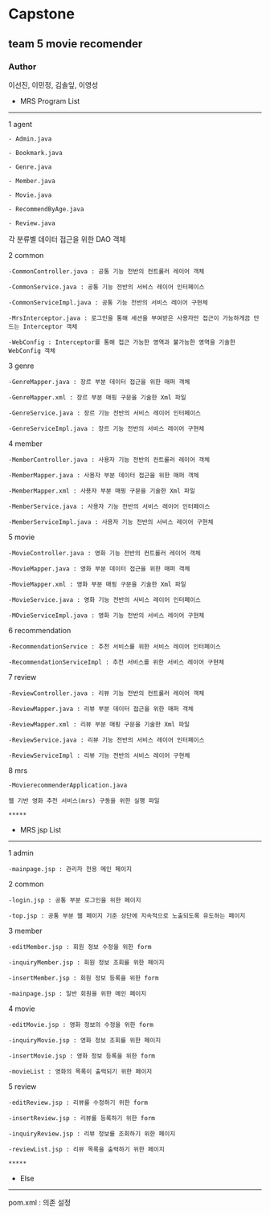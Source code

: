 # Capstone
## team 5 movie recomender
### Author
  이선진, 이민정, 김솔잎, 이영성

* MRS Program List

*****

  1 agent
  
    - Admin.java
    
    - Bookmark.java
    
    - Genre.java
    
    - Member.java
    
    - Movie.java
    
    - RecommendByAge.java
    
    - Review.java
    
  각 분류별 데이터 접근을 위한 DAO 객체
  
  2 common
  
    -CommonController.java : 공통 기능 전반의 컨트롤러 레이어 객체
    
    -CommonService.java : 공통 기능 전반의 서비스 레이어 인터페이스
    
    -CommonServiceImpl.java : 공통 기능 전반의 서비스 레이어 구현체
    
    -MrsInterceptor.java : 로그인을 통해 세션을 부여받은 사용자만 접근이 가능하게끔 만드는 Interceptor 객체
    
    -WebConfig : Interceptor를 통해 접근 가능한 영역과 불가능한 영역을 기술한 WebConfig 객체
    
    
  3 genre
  
    -GenreMapper.java : 장르 부분 데이터 접근을 위한 매퍼 객체
    
    -GenreMapper.xml : 장르 부분 매핑 구문을 기술한 Xml 파일
    
    -GenreService.java : 장르 기능 전반의 서비스 레이어 인터페이스
    
    -GenreServiceImpl.java : 장르 기능 전반의 서비스 레이어 구현체
    
    
  4 member
  
    -MemberController.java : 사용자 기능 전반의 컨트롤러 레이어 객체
    
    -MemberMapper.java : 사용자 부분 데이터 접근을 위한 매퍼 객체
    
    -MemberMapper.xml : 사용자 부분 매핑 구문을 기술한 Xml 파일
    
    -MemberService.java : 사용자 기능 전반의 서비스 레이어 인터페이스
    
    -MemberServiceImpl.java : 사용자 기능 전반의 서비스 레이어 구현체
    
  5 movie
  
    -MovieController.java : 영화 기능 전반의 컨트롤러 레이어 객체
    
    -MovieMapper.java : 영화 부분 데이터 접근을 위한 매퍼 객체
    
    -MovieMapper.xml : 영화 부분 매핑 구문을 기술한 Xml 파일
    
    -MovieService.java : 영화 기능 전반의 서비스 레이어 인터페이스
    
    -MOvieServiceImpl.java : 영화 기능 전반의 서비스 레이어 구현체
    
  6 recommendation
  
    -RecommendationService : 추천 서비스를 위한 서비스 레이어 인터페이스
    
    -RecommendationServiceImpl : 추천 서비스를 위한 서비스 레이어 구현체
    
  7 review
  
    -ReviewController.java : 리뷰 기능 전반의 컨트롤러 레이어 객체
    
    -ReviewMapper.java : 리뷰 부분 데이터 접근을 위한 매퍼 객체
    
    -ReviewMapper.xml : 리뷰 부분 매핑 구문을 기술한 Xml 파일
    
    -ReviewService.java : 리뷰 기능 전반의 서비스 레이어 인터페이스
    
    -ReviewServiceImpl : 리뷰 기능 전반의 서비스 레이어 구현체
    
  8 mrs
  
    -MovierecommenderApplication.java
    
    웹 기반 영화 추천 서비스(mrs) 구동을 위한 실행 파일
    
    *****
* MRS jsp List

*****

  1 admin
  
    -mainpage.jsp : 관리자 전용 메인 페이지
    
  2 common
  
    -login.jsp : 공통 부분 로그인을 위한 페이지
    
    -top.jsp : 공통 부분 웹 페이지 기준 상단에 지속적으로 노출되도록 유도하는 페이지
    
  3 member
  
    -editMember.jsp : 회원 정보 수정을 위한 form
    
    -inquiryMember.jsp : 회원 정보 조회를 위한 페이지
    
    -insertMember.jsp : 회원 정보 등록을 위한 form
    
    -mainpage.jsp : 일반 회원을 위한 메인 페이지
    
  4 movie
  
    -editMovie.jsp : 영화 정보의 수정을 위한 form
    
    -inquiryMovie.jsp : 영화 정보 조회를 위한 페이지
    
    -insertMovie.jsp : 영화 정보 등록을 위한 form
    
    -movieList : 영화의 목록이 출력되기 위한 페이지
    
  5 review
  
    -editReview.jsp : 리뷰를 수정하기 위한 form
    
    -insertReview.jsp : 리뷰를 등록하기 위한 form
    
    -inquiryReview.jsp : 리뷰 정보를 조회하기 위한 페이지
    
    -reviewList.jsp : 리뷰 목록을 출력하기 위한 페이지
    
    *****
    
* Else

**********

  pom.xml : 의존 설정
    
